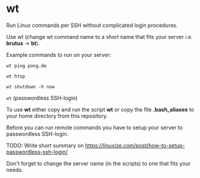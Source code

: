 # wt
Run Linux commands per SSH without complicated login procedures.

Use wt (change wt command name to a short name that fits your server i.e. **brutus** -> **bt**).

Example commands to run on your server:

```wt ping pong.de```

```wt htop```

```wt shutdown -h now```

```wt``` (passwordless SSH-login)

To use **wt** either copy and run the script **wt** or copy the file **.bash_aliases** to your home directory from this repository.

Before you can run remote commands you have to setup your server to passwordless SSH-login.

TODO: Write short summary on https://linuxize.com/post/how-to-setup-passwordless-ssh-login/

Don't forget to change the server name (in the scripts) to one that fits your needs.

